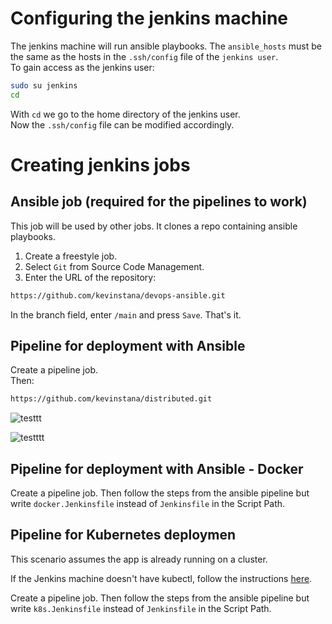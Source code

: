 # Configuring the jenkins machine
The jenkins machine will run ansible playbooks. The `ansible_hosts` must be the same as the hosts in the `.ssh/config` file of the `jenkins user`.  
To gain access as the jenkins user:  
```bash
sudo su jenkins
cd
```
With `cd` we go to the home directory of the jenkins user.  
Now the `.ssh/config` file can be modified accordingly.
# Creating jenkins jobs
## Ansible job (required for the pipelines to work)
This job will be used by other jobs. It clones a repo containing ansible playbooks.  

1. Create a freestyle job.
2. Select `Git` from Source Code Management.  
3. Enter the URL of the repository:
```bash
https://github.com/kevinstana/devops-ansible.git
``` 

In the branch field, enter `/main` and press `Save`. That's it.  

## Pipeline for deployment with Ansible
Create a pipeline job.  
Then:  
```bash
https://github.com/kevinstana/distributed.git
```

![testtt](https://github.com/kevinstana/distributed/assets/122367928/db92bbe5-4936-4fc5-b971-b13b938047e4)  

![testttt](https://github.com/kevinstana/distributed/assets/122367928/9827f78b-1aaf-4525-94e3-2fa772bc16f4)     

## Pipeline for deployment with Ansible - Docker
Create a pipeline job. Then follow the steps from the ansible pipeline but write `docker.Jenkinsfile` instead of `Jenkinsfile` in the Script Path.  

## Pipeline for Kubernetes deploymen
This scenario assumes the app is already running on a cluster.  

If the Jenkins machine doesn't have kubectl, follow the instructions [here](https://github.com/kevinstana/distributed/blob/main/deployment_READMEs/k8s.README.md).  

Create a pipeline job. Then follow the steps from the ansible pipeline but write `k8s.Jenkinsfile` instead of `Jenkinsfile` in the Script Path.
